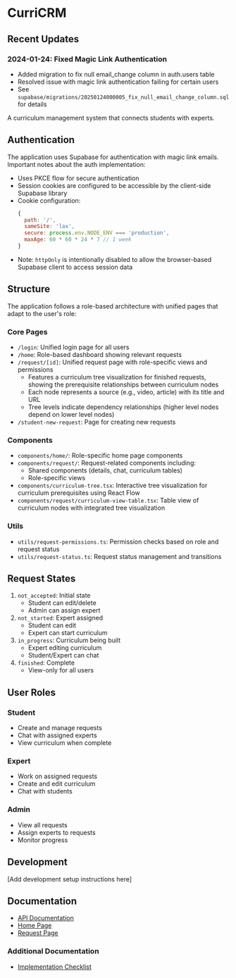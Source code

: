 # CurriCRM

## Recent Updates

### 2024-01-24: Fixed Magic Link Authentication
- Added migration to fix null email_change column in auth.users table
- Resolved issue with magic link authentication failing for certain users
- See `supabase/migrations/20250124000005_fix_null_email_change_column.sql` for details

A curriculum management system that connects students with experts.

## Authentication

The application uses Supabase for authentication with magic link emails. Important notes about the auth implementation:

- Uses PKCE flow for secure authentication
- Session cookies are configured to be accessible by the client-side Supabase library
- Cookie configuration:
  ```js
  {
    path: '/',
    sameSite: 'lax',
    secure: process.env.NODE_ENV === 'production',
    maxAge: 60 * 60 * 24 * 7 // 1 week
  }
  ```
- Note: `httpOnly` is intentionally disabled to allow the browser-based Supabase client to access session data

## Structure

The application follows a role-based architecture with unified pages that adapt to the user's role:

### Core Pages

- `/login`: Unified login page for all users
- `/home`: Role-based dashboard showing relevant requests
- `/request/[id]`: Unified request page with role-specific views and permissions
  - Features a curriculum tree visualization for finished requests, showing the prerequisite relationships between curriculum nodes
  - Each node represents a source (e.g., video, article) with its title and URL
  - Tree levels indicate dependency relationships (higher level nodes depend on lower level nodes)
- `/student-new-request`: Page for creating new requests

### Components

- `components/home/`: Role-specific home page components
- `components/request/`: Request-related components including:
  - Shared components (details, chat, curriculum tables)
  - Role-specific views
- `components/curriculum-tree.tsx`: Interactive tree visualization for curriculum prerequisites using React Flow
- `components/request/curriculum-view-table.tsx`: Table view of curriculum nodes with integrated tree visualization

### Utils

- `utils/request-permissions.ts`: Permission checks based on role and request status
- `utils/request-status.ts`: Request status management and transitions

## Request States

1. `not_accepted`: Initial state
   - Student can edit/delete
   - Admin can assign expert
2. `not_started`: Expert assigned
   - Student can edit
   - Expert can start curriculum
3. `in_progress`: Curriculum being built
   - Expert editing curriculum
   - Student/Expert can chat
4. `finished`: Complete
   - View-only for all users

## User Roles

### Student
- Create and manage requests
- Chat with assigned experts
- View curriculum when complete

### Expert
- Work on assigned requests
- Create and edit curriculum
- Chat with students

### Admin
- View all requests
- Assign experts to requests
- Monitor progress

## Development

[Add development setup instructions here]

## Documentation

- [API Documentation](app/api/README.md)
- [Home Page](app/home/README.md)
- [Request Page](app/request/README.md)

### Additional Documentation
- [Implementation Checklist](implementation.md) 